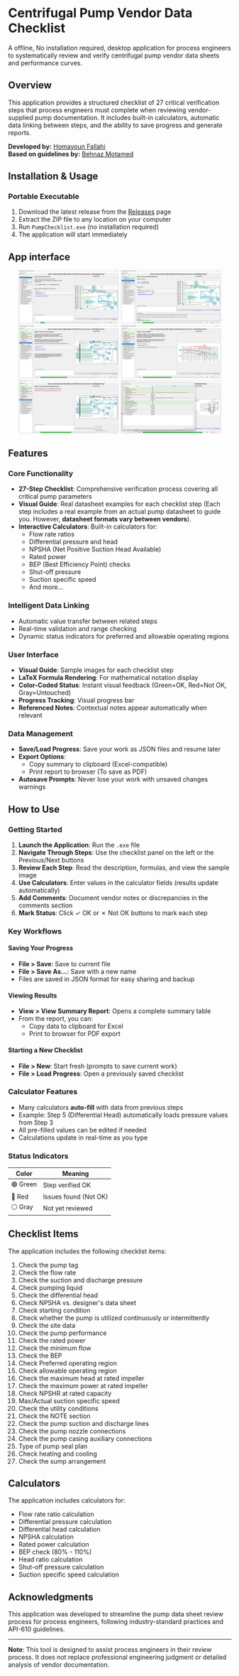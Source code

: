 # Centrifugal Pump Vendor Data Checklist

A offline, No installation required, desktop application for process engineers to systematically review and verify centrifugal pump vendor data sheets and performance curves.

## Overview

This application provides a structured checklist of 27 critical verification steps that process engineers must complete when reviewing vendor-supplied pump documentation. It includes built-in calculators, automatic data linking between steps, and the ability to save progress and generate reports.

**Developed by:** [Homayoun Fallahi](https://ir.linkedin.com/in/homayoun-fallahi)  
**Based on guidelines by:** [Behnaz Motamed](https://nl.linkedin.com/in/behnaz-motamed)

## Installation & Usage

### Portable Executable

1. Download the latest release from the [Releases](../../releases) page
2. Extract the ZIP file to any location on your computer
3. Run `PumpChecklist.exe` (no installation required)
4. The application will start immediately

## App interface

<div align="center">
  <img src="/interface/1.png" alt="Light Mode" width="45%"/>
  <img src="/interface/2.png" alt="Miniapp Mode" width="45%"/>
</div>
<div align="center">
  <img src="/interface/3.png" alt="Light Mode" width="45%"/>
  <img src="/interface/4.png" alt="Miniapp Mode" width="45%"/>
</div>
<div align="center">
  <img src="/interface/5.png" alt="Light Mode" width="45%"/>
  <img src="/interface/6.png" alt="Miniapp Mode" width="45%"/>
</div>

## Features

### Core Functionality
- **27-Step Checklist**: Comprehensive verification process covering all critical pump parameters
- **Visual Guide**: Real datasheet examples for each checklist step (Each step includes a real example from an actual pump datasheet to guide you. However, **datasheet formats vary between vendors**).
- **Interactive Calculators**: Built-in calculators for:
  - Flow rate ratios
  - Differential pressure and head
  - NPSHA (Net Positive Suction Head Available)
  - Rated power
  - BEP (Best Efficiency Point) checks
  - Shut-off pressure
  - Suction specific speed
  - And more...

### Intelligent Data Linking
- Automatic value transfer between related steps
- Real-time validation and range checking
- Dynamic status indicators for preferred and allowable operating regions

### User Interface
- **Visual Guide**: Sample images for each checklist step
- **LaTeX Formula Rendering**: For mathematical notation display
- **Color-Coded Status**: Instant visual feedback (Green=OK, Red=Not OK, Gray=Untouched)
- **Progress Tracking**: Visual progress bar
- **Referenced Notes**: Contextual notes appear automatically when relevant

### Data Management
- **Save/Load Progress**: Save your work as JSON files and resume later
- **Export Options**: 
  - Copy summary to clipboard (Excel-compatible)
  - Print report to browser (To save as PDF)
- **Autosave Prompts**: Never lose your work with unsaved changes warnings

## How to Use

### Getting Started

1. **Launch the Application**: Run the `.exe` file
2. **Navigate Through Steps**: Use the checklist panel on the left or the Previous/Next buttons
3. **Review Each Step**: Read the description, formulas, and view the sample image
4. **Use Calculators**: Enter values in the calculator fields (results update automatically)
5. **Add Comments**: Document vendor notes or discrepancies in the comments section
6. **Mark Status**: Click ✓ OK or ✗ Not OK buttons to mark each step

### Key Workflows

#### Saving Your Progress
- **File > Save**: Save to current file
- **File > Save As...**: Save with a new name
- Files are saved in JSON format for easy sharing and backup

#### Viewing Results
- **View > View Summary Report**: Opens a complete summary table
- From the report, you can:
  - Copy data to clipboard for Excel
  - Print to browser for PDF export

#### Starting a New Checklist
- **File > New**: Start fresh (prompts to save current work)
- **File > Load Progress**: Open a previously saved checklist

### Calculator Features

- Many calculators **auto-fill** with data from previous steps
- Example: Step 5 (Differential Head) automatically loads pressure values from Step 3
- All pre-filled values can be edited if needed
- Calculations update in real-time as you type

### Status Indicators

| Color | Meaning |
|-------|---------|
| 🟢 Green | Step verified OK |
| 🔴 Red | Issues found (Not OK) |
| ⚪ Gray | Not yet reviewed |

## Checklist Items

The application includes the following checklist items:

1. Check the pump tag
2. Check the flow rate
3. Check the suction and discharge pressure
4. Check pumping liquid
5. Check the differential head
6. Check NPSHA vs. designer's data sheet
7. Check starting condition
8. Check whether the pump is utilized continuously or intermittently
9. Check the site data
10. Check the pump performance
11. Check the rated power
12. Check the minimum flow
13. Check the BEP
14. Check Preferred operating region
15. Check allowable operating region
16. Check the maximum head at rated impeller
17. Check the maximum power at rated impeller
18. Check NPSHR at rated capacity
19. Max/Actual suction specific speed
20. Check the utility conditions
21. Check the NOTE section
22. Check the pump suction and discharge lines
23. Check the pump nozzle connections
24. Check the pump casing auxiliary connections
25. Type of pump seal plan
26. Check heating and cooling
27. Check the sump arrangement

## Calculators

The application includes calculators for:

- Flow rate ratio calculation
- Differential pressure calculation
- Differential head calculation
- NPSHA calculation
- Rated power calculation
- BEP check (80% - 110%)
- Head ratio calculation
- Shut-off pressure calculation
- Suction specific speed calculation

## Acknowledgments

This application was developed to streamline the pump data sheet review process for process engineers, following industry-standard practices and API-610 guidelines.

---

**Note**: This tool is designed to assist process engineers in their review process. It does not replace professional engineering judgment or detailed analysis of vendor documentation.
